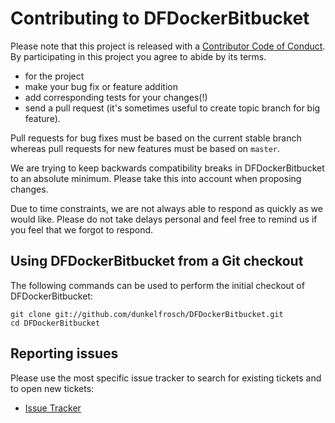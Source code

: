 # Contributing to DFDockerBitbucket

Please note that this project is released with a [Contributor Code of Conduct](CONTRIBUTING_COC.md). By participating in this project you agree to abide by its terms.

* for the project
* make your bug fix or feature addition
* add corresponding tests for your changes(!)
* send a pull request (it's sometimes useful to create topic branch for big feature).

Pull requests for bug fixes must be based on the current stable branch whereas pull requests for new features must be based on `master`.

We are trying to keep backwards compatibility breaks in DFDockerBitbucket to an absolute minimum. Please take this into account when proposing changes.

Due to time constraints, we are not always able to respond as quickly as we would like. Please do not take delays personal and feel free to remind us if you feel that we forgot to respond.

## Using DFDockerBitbucket from a Git checkout

The following commands can be used to perform the initial checkout of DFDockerBitbucket:

    git clone git://github.com/dunkelfrosch/DFDockerBitbucket.git
    cd DFDockerBitbucket

## Reporting issues

Please use the most specific issue tracker to search for existing tickets and to open new tickets:
* [Issue Tracker](https://github.com/dunkelfrosch/DFDockerBitbucket/issues)



